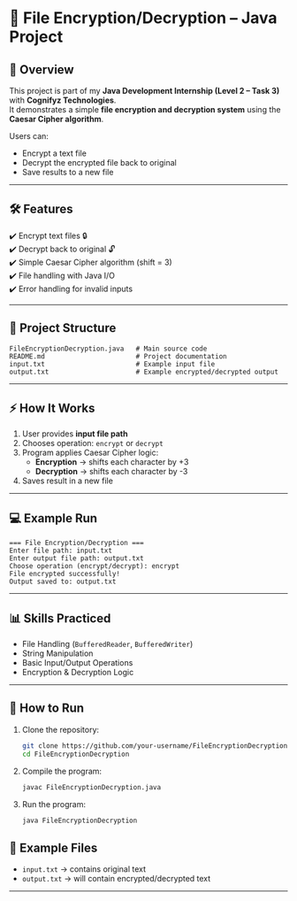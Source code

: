 
# 🔐 File Encryption/Decryption – Java Project  

## 📌 Overview  
This project is part of my **Java Development Internship (Level 2 – Task 3)** with **Cognifyz Technologies**.  
It demonstrates a simple **file encryption and decryption system** using the **Caesar Cipher algorithm**.  

Users can:  
- Encrypt a text file  
- Decrypt the encrypted file back to original  
- Save results to a new file  

---

## 🛠️ Features  
✔️ Encrypt text files 🔒  
✔️ Decrypt back to original 🔓  
✔️ Simple Caesar Cipher algorithm (shift = 3)  
✔️ File handling with Java I/O  
✔️ Error handling for invalid inputs  

---

## 📂 Project Structure  
```
FileEncryptionDecryption.java   # Main source code
README.md                       # Project documentation
input.txt                       # Example input file
output.txt                      # Example encrypted/decrypted output
```

---

## ⚡ How It Works  
1. User provides **input file path**  
2. Chooses operation: `encrypt` or `decrypt`  
3. Program applies Caesar Cipher logic:  
   - **Encryption** → shifts each character by +3  
   - **Decryption** → shifts each character by -3  
4. Saves result in a new file  

---

## 💻 Example Run  
```
=== File Encryption/Decryption ===
Enter file path: input.txt
Enter output file path: output.txt
Choose operation (encrypt/decrypt): encrypt
File encrypted successfully!
Output saved to: output.txt
```

---

## 📊 Skills Practiced  
- File Handling (`BufferedReader`, `BufferedWriter`)  
- String Manipulation  
- Basic Input/Output Operations  
- Encryption & Decryption Logic  

---

## 🚀 How to Run  
1. Clone the repository:  
   ```bash
   git clone https://github.com/your-username/FileEncryptionDecryption.git
   cd FileEncryptionDecryption
   ```
2. Compile the program:  
   ```bash
   javac FileEncryptionDecryption.java
   ```
3. Run the program:  
   ```bash
   java FileEncryptionDecryption
   ```

## 📌 Example Files  
- `input.txt` → contains original text  
- `output.txt` → will contain encrypted/decrypted text  

---
